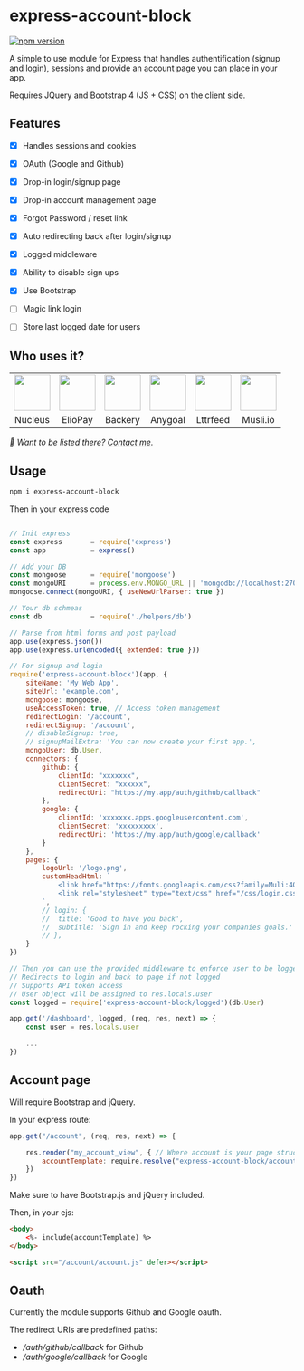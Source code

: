 # express-account-block
[![npm version](https://badge.fury.io/js/express-admin-block.svg)](https://badge.fury.io/js/express-admin-block)

A simple to use module for Express that handles authentification (signup and login), sessions and provide an account page you can place in your app.

Requires JQuery and Bootstrap 4 (JS + CSS) on the client side.

## Features

- [X] Handles sessions and cookies
- [X] OAuth (Google and Github)
- [X] Drop-in login/signup page
- [X] Drop-in account management page
- [X] Forgot Password / reset link
- [X] Auto redirecting back after login/signup
- [X] Logged middleware
- [X] Ability to disable sign ups
- [X] Use Bootstrap
- [ ] Magic link login
- [ ] Store last logged date for users


## Who uses it?

<table>
<tr>
	<td align="center">
		<a href="https://nucleus.sh"><img src="https://nucleus.sh/logo_color.svg" height="64" /></a>
	</td>
	<td align="center">
		<a href="https://eliopay.com"><img src="https://eliopay.com/logo_black.svg" height="64" /></a>
	</td>
	<td align="center">
		<a href="https://backery.io"><img src="https://backery.io/logo_color.svg" height="64" /></a>
	</td>
	<td align="center">
		<a href="https://anygoal.app"><img src="https://anygoal.app/logo.svg" height="64" /></a>
	</td>
	<td align="center">
		<a href="https://lttrfeed.com"><img src="https://lttrfeed.com/icon.svg" height="64" /></a>
	</td>
	<td align="center">
		<a href="https://musli.io"><img src="https://musli.io/icon.svg" height="64" /></a>
	</td>
</tr>
<tr>
	<td align="center">Nucleus</td>
	<td align="center">ElioPay</td>
	<td align="center">Backery</td>
	<td align="center">Anygoal</td>
	<td align="center">Lttrfeed</td>
	<td align="center">Musli.io</td>
</tr>
</table>

_👋 Want to be listed there? [Contact me](mailto:vince@lyser.io)._


## Usage

```bash
npm i express-account-block
```
Then in your express code

```javascript

// Init express
const express 		= require('express')
const app 			= express()

// Add your DB
const mongoose      = require('mongoose')
const mongoURI 		= process.env.MONGO_URL || 'mongodb://localhost:27017/myappdb'
mongoose.connect(mongoURI, { useNewUrlParser: true })

// Your db schmeas
const db 			= require('./helpers/db')

// Parse from html forms and post payload
app.use(express.json()) 
app.use(express.urlencoded({ extended: true }))

// For signup and login
require('express-account-block')(app, {
	siteName: 'My Web App',
	siteUrl: 'example.com',
	mongoose: mongoose,
	useAccessToken: true, // Access token management
	redirectLogin: '/account',
	redirectSignup: '/account',
	// disableSignup: true,
	// signupMailExtra: 'You can now create your first app.',
	mongoUser: db.User,
	connectors: {
		github: {
			clientId: "xxxxxxx",
			clientSecret: "xxxxxx",
			redirectUri: "https://my.app/auth/github/callback"
		},
		google: {
			clientId: 'xxxxxxx.apps.googleusercontent.com',
			clientSecret: 'xxxxxxxxx',
			redirectUri: 'https://my.app/auth/google/callback'
		}
	},
	pages: {
		logoUrl: '/logo.png',
		customHeadHtml: `
			<link href="https://fonts.googleapis.com/css?family=Muli:400,800,900&display=swap" rel="stylesheet">
			<link rel="stylesheet" type="text/css" href="/css/login.css">
		`,
		// login: {
		// 	title: 'Good to have you back',
		// 	subtitle: 'Sign in and keep rocking your companies goals.'
		// },
	}
})

// Then you can use the provided middleware to enforce user to be logged
// Redirects to login and back to page if not logged
// Supports API token access
// User object will be assigned to res.locals.user
const logged = require('express-account-block/logged')(db.User)

app.get('/dashboard', logged, (req, res, next) => {
	const user = res.locals.user

	...
})


```

## Account page

Will require Bootstrap and jQuery.

In your express route:

```javascript
app.get("/account", (req, res, next) => {

	res.render("my_account_view", { // Where account is your page structure
		accountTemplate: require.resolve("express-account-block/account.ejs")
	})
})
```

Make sure to have Bootstrap.js and jQuery included.

Then, in your ejs:

```html
<body>
	<%- include(accountTemplate) %>
</body>

<script src="/account/account.js" defer></script>
```

## Oauth

Currently the module supports Github and Google oauth.

The redirect URIs are predefined paths:

- */auth/github/callback* for Github
- */auth/google/callback* for Google

